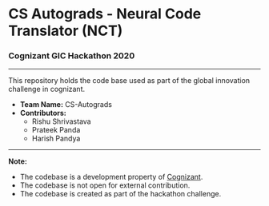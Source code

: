 # CS Autograds - Neural Code Translator (NCT)
### Cognizant GIC Hackathon 2020

----
This repository holds the code base used as part of the global innovation challenge in cognizant.

- **Team Name:** CS-Autograds
- **Contributors:**
  - Rishu Shrivastava
  - Prateek Panda
  - Harish Pandya


---
**Note:**

- The codebase is a development property of [Cognizant](https://www.cognizant.com/en-uk/).
- The codebase is not open for external contribution.
- The codebase is created as part of the hackathon challenge.


